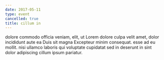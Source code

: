 ```yaml
---
date: 2017-05-11
type: event
cancelled: true
title: cillum in
---
```

dolore commodo officia veniam, elit, ut Lorem dolore culpa velit amet, dolor incididunt aute ea Duis sit magna Excepteur minim consequat. esse ad eu mollit. nisi ullamco laboris qui voluptate cupidatat sed in deserunt in sint dolor adipiscing cillum ipsum pariatur.